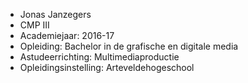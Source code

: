 - Jonas Janzegers
- CMP III
- Academiejaar: 2016-17
- Opleiding: Bachelor in de grafische en digitale media
- Astudeerrichting: Multimediaproductie
- Opleidingsinstelling: Arteveldehogeschool

